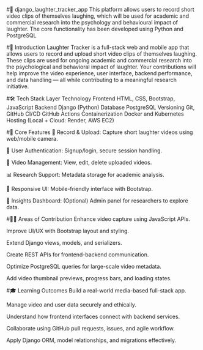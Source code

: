 #📱 django_laughter_tracker_app
This platform allows users to record short video clips of themselves laughing, which will be used for academic and commercial research into the psychology and behavioural impact of laughter. The core functionality has been developed using Python and PostgreSQL

 
#🎉 Introduction
Laughter Tracker is a full-stack web and mobile app that allows users to record and upload short video clips of themselves laughing. These clips are used for ongoing academic and commercial research into the psychological and behavioral impact of laughter. Your contributions will help improve the video experience, user interface, backend performance, and data handling — all while contributing to a meaningful research initiative.

#🛠 Tech Stack
Layer	Technology
Frontend	HTML, CSS, Bootstrap, JavaScript
Backend	Django (Python)
Database	PostgreSQL
Versioning	Git, GitHub
CI/CD    GitHub Actions
Containerization   Docker and Kubernetes
Hosting	(Local + Cloud: Render, AWS EC2)

#🚀 Core Features
🎥 Record & Upload: Capture short laughter videos using web/mobile camera.

👤 User Authentication: Signup/login, secure session handling.

📁 Video Management: View, edit, delete uploaded videos.

📊 Research Support: Metadata storage for academic analysis.

📱 Responsive UI: Mobile-friendly interface with Bootstrap.

🧠 Insights Dashboard: (Optional) Admin panel for researchers to explore data.

#🧑‍💻 Areas of Contribution
Enhance video capture using JavaScript APIs.

Improve UI/UX with Bootstrap layout and styling.

Extend Django views, models, and serializers.

Create REST APIs for frontend-backend communication.

Optimize PostgreSQL queries for large-scale video metadata.

Add video thumbnail previews, progress bars, and loading states.

#🎓 Learning Outcomes
Build a real-world media-based full-stack app.

Manage video and user data securely and ethically.

Understand how frontend interfaces connect with backend services.

Collaborate using GitHub pull requests, issues, and agile workflow.

Apply Django ORM, model relationships, and migrations effectively.
